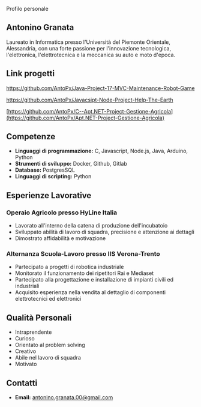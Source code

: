 Profilo personale
## Antonino Granata

Laureato in Informatica presso l'Università del Piemonte Orientale, Alessandria, con una forte passione per l'innovazione tecnologica, l'elettronica, l'elettrotecnica e la meccanica su auto e moto d'epoca.

## Link progetti

https://github.com/AntoPx/Java-Project-17-MVC-Maintenance-Robot-Game

https://github.com/AntoPx/Javacsipt-Node-Project-Help-The-Earth

[https://github.com/AntoPx/C--Apt.NET-Project-Gestione-Agricola](https://github.com/AntoPx/Apt.NET-Project-Gestione-Agricola)

## Competenze

* **Linguaggi di programmazione:** C, Javascript, Node.js, Java, Arduino, Python
* **Strumenti di sviluppo:** Docker, Github, Gitlab
* **Database:** PostgresSQL
* **Linguaggi di scripting:** Python

## Esperienze Lavorative

### Operaio Agricolo presso HyLine Italia

* Lavorato all'interno della catena di produzione dell'incubatoio
* Sviluppato abilità di lavoro di squadra, precisione e attenzione ai dettagli
* Dimostrato affidabilità e motivazione

### Alternanza Scuola-Lavoro presso IIS Verona-Trento

* Partecipato a progetti di robotica industriale
* Monitorato il funzionamento dei ripetitori Rai e Mediaset
* Partecipato alla progettazione e installazione di impianti civili ed industriali
* Acquisito esperienza nella vendita al dettaglio di componenti elettrotecnici ed elettronici

## Qualità Personali

* Intraprendente
* Curioso
* Orientato al problem solving
* Creativo
* Abile nel lavoro di squadra
* Motivato

## Contatti

* **Email:** antonino.granata.00@gmail.com
